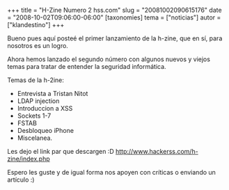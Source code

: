 +++
title = "H-Zine Numero 2 hss.com"
slug = "20081002090615176"
date = "2008-10-02T09:06:00-06:00"
[taxonomies]
tema = ["noticias"]
autor = ["klandestino"]
+++

Bueno pues aquí posteé el primer lanzamiento de la h-zine, que en sí,
para nosotros es un logro.

Ahora hemos lanzado el segundo número con algunos nuevos y viejos temas
para tratar de entender la seguridad informática.

Temas de la h-2ine:

- Entrevista a Tristan Nitot
- LDAP injection
- Introduccion a XSS
- Sockets 1-7
- FSTAB
- Desbloqueo iPhone
- Miscelanea.

Les dejo el link par que descargen :D
<a href="http://www.hackerss.com/h-zine/index.php">http://www.hackerss.com/h-zine/index.php</a>

Espero les guste y de igual forma nos apoyen con críticas o enviando un
artículo :)

